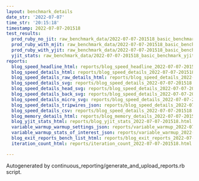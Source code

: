 ```yaml
---
layout: benchmark_details
date_str: '2022-07-07'
time_str: '20:15:18'
timestamp: 2022-07-07-201518
test_results:
  prod_ruby_no_jit: raw_benchmark_data/2022-07-07-201518_basic_benchmark_prod_ruby_no_jit.json
  prod_ruby_with_mjit: raw_benchmark_data/2022-07-07-201518_basic_benchmark_prod_ruby_with_mjit.json
  prod_ruby_with_yjit: raw_benchmark_data/2022-07-07-201518_basic_benchmark_prod_ruby_with_yjit.json
  yjit_stats: raw_benchmark_data/2022-07-07-201518_basic_benchmark_yjit_stats.json
reports:
  blog_speed_headline_html: reports/blog_speed_headline_2022-07-07-201518.html
  blog_speed_details_html: reports/blog_speed_details_2022-07-07-201518.html
  blog_speed_details_raw_details_html: reports/blog_speed_details_2022-07-07-201518.raw_details.html
  blog_speed_details_svg: reports/blog_speed_details_2022-07-07-201518.svg
  blog_speed_details_head_svg: reports/blog_speed_details_2022-07-07-201518.head.svg
  blog_speed_details_back_svg: reports/blog_speed_details_2022-07-07-201518.back.svg
  blog_speed_details_micro_svg: reports/blog_speed_details_2022-07-07-201518.micro.svg
  blog_speed_details_tripwires_json: reports/blog_speed_details_2022-07-07-201518.tripwires.json
  blog_speed_details_csv: reports/blog_speed_details_2022-07-07-201518.csv
  blog_memory_details_html: reports/blog_memory_details_2022-07-07-201518.html
  blog_yjit_stats_html: reports/blog_yjit_stats_2022-07-07-201518.html
  variable_warmup_warmup_settings_json: reports/variable_warmup_2022-07-07-201518.warmup_settings.json
  variable_warmup_stats_of_interest_json: reports/variable_warmup_2022-07-07-201518.stats_of_interest.json
  blog_exit_reports_bench_list_html: reports/blog_exit_reports_2022-07-07-201518.bench_list.html
  iteration_count_html: reports/iteration_count_2022-07-07-201518.html

---
```

Autogenerated by continuous_reporting/generate_and_upload_reports.rb script.
